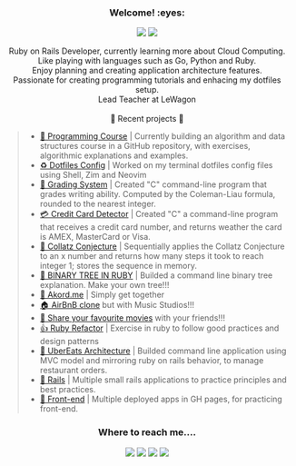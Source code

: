 <h3 align="center">Welcome! :eyes:</h3>

<p align="center"><img src="https://profile-counter.glitch.me/{daniel-enqz}/count.svg"> <img src="http://ForTheBadge.com/images/badges/built-with-love.svg"></p>

<p align="center">
  Ruby on Rails Developer, currently learning more about Cloud Computing.
  <br>
  Like playing with languages such as Go, Python and Ruby.
  <br>
  Enjoy planning and creating application architecture features.
  <br>
  Passionate for creating programming tutorials and enhacing my dotfiles setup.
  <br>
  Lead Teacher at LeWagon 
  <br>
  <br>
🌱 Recent projects 🌱

>- [💙 Programming Course](https://github.com/daniel-enqz/daniel-enqz/tree/main/PROGRAMMING_COURSE💙) | Currently building an algorithm and data structures course in a GitHub repository, with exercises, algorithmic explanations and examples.<br>
>- [♻️ Dotfiles Config](https://github.com/daniel-enqz/dotfiles) | Worked on my terminal dotfiles config files using Shell, Zim and Neovim<br>
>- [🥇 Grading System](https://github.com/daniel-enqz/daniel-enqz/blob/main/PROGRAMMING_COURSE💙/💻Excercises/C/readability.c) | Created "C" command-line program that grades writing ability. Computed by the Coleman-Liau formula, rounded to the nearest integer.<br>
>- [💳 Credit Card Detector](https://github.com/daniel-enqz/daniel-enqz/blob/main/PROGRAMMING_COURSE💙/💻Excercises/C/credit.c) | Created "C" a command-line program that receives a credit card number, and returns weather the card is AMEX, MasterCard or Visa.<br>
>- [🤔 Collatz Conjecture](https://github.com/daniel-enqz/daniel-enqz/tree/main/projects/CollatzConjecture) | Sequentially applies the Collatz Conjecture to an x number and returns how many steps it took to reach integer 1; stores the sequence in memory.<br>
>- [🌳 BINARY TREE IN RUBY](https://github.com/daniel-enqz/daniel-enqz/tree/main/PROGRAMMING_COURSE💙/🐬DATA_STRUCTURES/TREES) | Builded a command line binary tree explanation. Make your own tree!!!<br>
>- [📆 Akord.me](https://github.com/daniel-enqz/akord) | Simply get together<br>
>- [🏠 AirBnB clone](https://github.com/daniel-enqz/studio) but with Music Studios!!!<br>
>- [🍿 Share your favourite movies](https://github.com/daniel-enqz/rails-watch-list) with your friends!!!<br>
>- [👍 Ruby Refactor](https://github.com/daniel-enqz/GildedRoseRefactor) | Exercise in ruby to follow good practices and design patterns<br>
>- [🍔 UberEats Architecture](https://github.com/daniel-enqz/daniel-enqz/tree/main/projects/FoodDelivery) | Builded command line application using MVC model and mirroring ruby on rails behavior, to manage restaurant orders.<br>
>- [💃 Rails](https://github.com/stars/daniel-enqz/lists/rails) | Multiple small rails applications to practice principles and best practices.<br> 
>- [🍍 Front-end](https://github.com/stars/daniel-enqz/lists/web) | Multiple deployed apps in GH pages, for practicing front-end.<br> 

</p>


<h3 align="center">Where to reach me....</h2>
<p align="center">
<a href="https://www.linkedin.com/in/daniel-enqz/"><img src="https://img.shields.io/badge/LinkedIn-0077B5?style=for-the-badge&logo=linkedin&logoColor=white"></a>
<a href="mailto:dan17.em@gmail.com"><img src="https://img.shields.io/badge/Gmail-D14836?style=for-the-badge&logo=gmail&logoColor=white"></a>
<a href="https://twitter.com/Daniel__enqz"><img src="https://img.shields.io/badge/daniel_enqz-%231DA1F2.svg?style=for-the-badge&logo=Twitter&logoColor=white"></a>
<a href="https://www.youtube.com/channel/UCvZjEjGU4CVIrQknOSMfpXQ"><img src="https://img.shields.io/badge/Daniel Enqz-FF0000?style=for-the-badge&logo=youtube&logoColor=white"></a>
</p>
